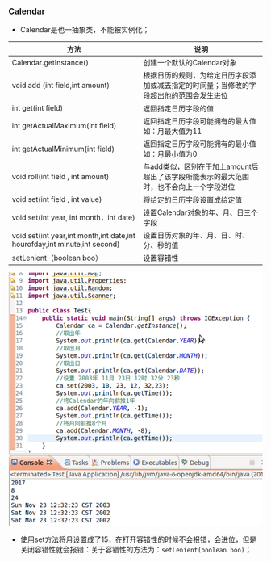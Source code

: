 ### Calendar
+ Calendar是也一抽象类，不能被实例化；

|方法|说明|
|------|------|
|Calendar.getInstance()|创建一个默认的Calendar对象|
|void add (int field,int amount)|根据日历的规则，为给定日历字段添加或减去指定的时间量；当修改的字段超出他的范围会发生进位|
|int get(int field)|返回指定日历字段的值|
|int getActualMaximum(int field)|返回指定日历字段可能拥有的最大值如：月最大值为11|
|int getActualMinimum(int field)|返回指定日历字段可能拥有的最小值如：月最小值为0|
|void roll(int field , int amount)|与add类似，区别在于加上amount后超出了该字段所能表示的最大范围时，也不会向上一个字段进位|
|void set(int field , int value)|将给定的日历字段设置成给定值|
|void set(int year, int month，int date)|设置Calendar对象的年、月、日三个字段|
|void set(int year,int month,int date,int hourofday,int minute,int second)|设置日历对象的年、月、日、时、分、秒的值|
|setLenient（boolean boo）|设置容错性|

![image](https://github.com/ningbaoqi/Java/blob/master/gif/pic-110.jpg)

+ 使用set方法将月设置成了15，在打开容错性的时候不会报错，会进位，但是关闭容错性就会报错：关于容错性的方法为：`setLenient(boolean boo)`；
